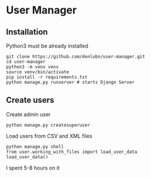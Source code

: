 # User Manager

## Installation

Python3 must be already installed

```shell
git clone https://github.com/denlubn/user-manager.git
cd user-manager
python3 -m venv venv
source venv/bin/activate
pip install -r requirements.txt
python manage.py runserver # starts Django Server
```

## Create users

Create admin user

```shell
python manage.py createsuperuser
```

Load users from CSV and XML files

```shell
python manage.py shell
from user.working_with_files import load_user_data
load_user_data()
```

I spent 5-8 hours on it